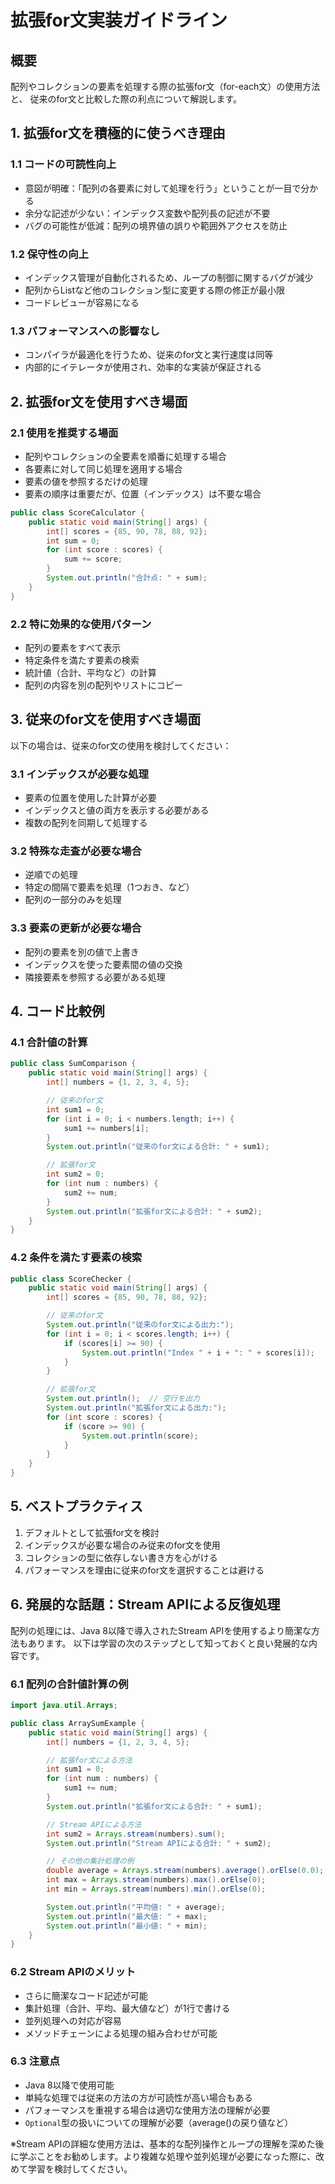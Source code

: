 # 拡張for文実装ガイドライン

## 概要

配列やコレクションの要素を処理する際の拡張for文（for-each文）の使用方法と、
従来のfor文と比較した際の利点について解説します。

## 1. 拡張for文を積極的に使うべき理由

### 1.1 コードの可読性向上

- 意図が明確：「配列の各要素に対して処理を行う」ということが一目で分かる
- 余分な記述が少ない：インデックス変数や配列長の記述が不要
- バグの可能性が低減：配列の境界値の誤りや範囲外アクセスを防止

### 1.2 保守性の向上

- インデックス管理が自動化されるため、ループの制御に関するバグが減少
- 配列からListなど他のコレクション型に変更する際の修正が最小限
- コードレビューが容易になる

### 1.3 パフォーマンスへの影響なし

- コンパイラが最適化を行うため、従来のfor文と実行速度は同等
- 内部的にイテレータが使用され、効率的な実装が保証される

## 2. 拡張for文を使用すべき場面

### 2.1 使用を推奨する場面

- 配列やコレクションの全要素を順番に処理する場合
- 各要素に対して同じ処理を適用する場合
- 要素の値を参照するだけの処理
- 要素の順序は重要だが、位置（インデックス）は不要な場合

```java
public class ScoreCalculator {
    public static void main(String[] args) {
        int[] scores = {85, 90, 78, 88, 92};
        int sum = 0;
        for (int score : scores) {
            sum += score;
        }
        System.out.println("合計点: " + sum);
    }
}
```

### 2.2 特に効果的な使用パターン

- 配列の要素をすべて表示
- 特定条件を満たす要素の検索
- 統計値（合計、平均など）の計算
- 配列の内容を別の配列やリストにコピー

## 3. 従来のfor文を使用すべき場面

以下の場合は、従来のfor文の使用を検討してください：

### 3.1 インデックスが必要な処理

- 要素の位置を使用した計算が必要
- インデックスと値の両方を表示する必要がある
- 複数の配列を同期して処理する

### 3.2 特殊な走査が必要な場合

- 逆順での処理
- 特定の間隔で要素を処理（1つおき、など）
- 配列の一部分のみを処理

### 3.3 要素の更新が必要な場合

- 配列の要素を別の値で上書き
- インデックスを使った要素間の値の交換
- 隣接要素を参照する必要がある処理

## 4. コード比較例

### 4.1 合計値の計算

```java
public class SumComparison {
    public static void main(String[] args) {
        int[] numbers = {1, 2, 3, 4, 5};

        // 従来のfor文
        int sum1 = 0;
        for (int i = 0; i < numbers.length; i++) {
            sum1 += numbers[i];
        }
        System.out.println("従来のfor文による合計: " + sum1);

        // 拡張for文
        int sum2 = 0;
        for (int num : numbers) {
            sum2 += num;
        }
        System.out.println("拡張for文による合計: " + sum2);
    }
}
```

### 4.2 条件を満たす要素の検索

```java
public class ScoreChecker {
    public static void main(String[] args) {
        int[] scores = {85, 90, 78, 88, 92};

        // 従来のfor文
        System.out.println("従来のfor文による出力:");
        for (int i = 0; i < scores.length; i++) {
            if (scores[i] >= 90) {
                System.out.println("Index " + i + ": " + scores[i]);
            }
        }

        // 拡張for文
        System.out.println();  // 空行を出力
        System.out.println("拡張for文による出力:");
        for (int score : scores) {
            if (score >= 90) {
                System.out.println(score);
            }
        }
    }
}
```

## 5. ベストプラクティス

1. デフォルトとして拡張for文を検討
1. インデックスが必要な場合のみ従来のfor文を使用
1. コレクションの型に依存しない書き方を心がける
1. パフォーマンスを理由に従来のfor文を選択することは避ける

## 6. 発展的な話題：Stream APIによる反復処理

配列の処理には、Java 8以降で導入されたStream APIを使用するより簡潔な方法もあります。
以下は学習の次のステップとして知っておくと良い発展的な内容です。

### 6.1 配列の合計値計算の例

```java
import java.util.Arrays;

public class ArraySumExample {
    public static void main(String[] args) {
        int[] numbers = {1, 2, 3, 4, 5};

        // 拡張for文による方法
        int sum1 = 0;
        for (int num : numbers) {
            sum1 += num;
        }
        System.out.println("拡張for文による合計: " + sum1);

        // Stream APIによる方法
        int sum2 = Arrays.stream(numbers).sum();
        System.out.println("Stream APIによる合計: " + sum2);

        // その他の集計処理の例
        double average = Arrays.stream(numbers).average().orElse(0.0);
        int max = Arrays.stream(numbers).max().orElse(0);
        int min = Arrays.stream(numbers).min().orElse(0);

        System.out.println("平均値: " + average);
        System.out.println("最大値: " + max);
        System.out.println("最小値: " + min);
    }
}
```

### 6.2 Stream APIのメリット

- さらに簡潔なコード記述が可能
- 集計処理（合計、平均、最大値など）が1行で書ける
- 並列処理への対応が容易
- メソッドチェーンによる処理の組み合わせが可能

### 6.3 注意点

- Java 8以降で使用可能
- 単純な処理では従来の方法の方が可読性が高い場合もある
- パフォーマンスを重視する場合は適切な使用方法の理解が必要
- `Optional`型の扱いについての理解が必要（average()の戻り値など）

※Stream APIの詳細な使用方法は、基本的な配列操作とループの理解を深めた後に学ぶことをお勧めします。より複雑な処理や並列処理が必要になった際に、改めて学習を検討してください。
